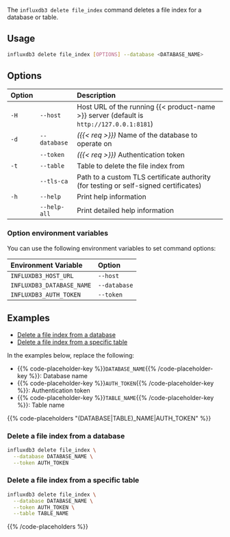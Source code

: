 
The `influxdb3 delete file_index` command deletes a file index for a
database or table.

## Usage

<!--pytest.mark.skip-->

```bash
influxdb3 delete file_index [OPTIONS] --database <DATABASE_NAME>
```

## Options

| Option |              | Description                                                                              |
| :----- | :----------- | :--------------------------------------------------------------------------------------- |
| `-H`   | `--host`     | Host URL of the running {{< product-name >}} server (default is `http://127.0.0.1:8181`) |
| `-d`   | `--database` | _({{< req >}})_ Name of the database to operate on                                       |
|        | `--token`    | _({{< req >}})_ Authentication token                                                     |
| `-t`   | `--table`    | Table to delete the file index from                                                      |
|        | `--tls-ca`   | Path to a custom TLS certificate authority (for testing or self-signed certificates)     |
| `-h`   | `--help`     | Print help information                                                                   |
|        | `--help-all` | Print detailed help information                                                          |
  
### Option environment variables

You can use the following environment variables to set command options:

| Environment Variable      | Option       |
| :------------------------ | :----------- |
| `INFLUXDB3_HOST_URL`      | `--host`     |
| `INFLUXDB3_DATABASE_NAME` | `--database` |
| `INFLUXDB3_AUTH_TOKEN`    | `--token`    |

## Examples

- [Delete a file index from a database](#delete-a-file-index-from-a-database)
- [Delete a file index from a specific table](#delete-a-file-index-from-a-specific-table)

In the examples below, replace the following:

- {{% code-placeholder-key %}}`DATABASE_NAME`{{% /code-placeholder-key %}}:
  Database name
- {{% code-placeholder-key %}}`AUTH_TOKEN`{{% /code-placeholder-key %}}: 
  Authentication token
- {{% code-placeholder-key %}}`TABLE_NAME`{{% /code-placeholder-key %}}: 
  Table name

{{% code-placeholders "(DATABASE|TABLE)_NAME|AUTH_TOKEN" %}}

### Delete a file index from a database

<!--pytest.mark.skip-->

```bash
influxdb3 delete file_index \
  --database DATABASE_NAME \
  --token AUTH_TOKEN
```

### Delete a file index from a specific table

<!--pytest.mark.skip-->

```bash
influxdb3 delete file_index \
  --database DATABASE_NAME \
  --token AUTH_TOKEN \
  --table TABLE_NAME
```

{{% /code-placeholders %}}
